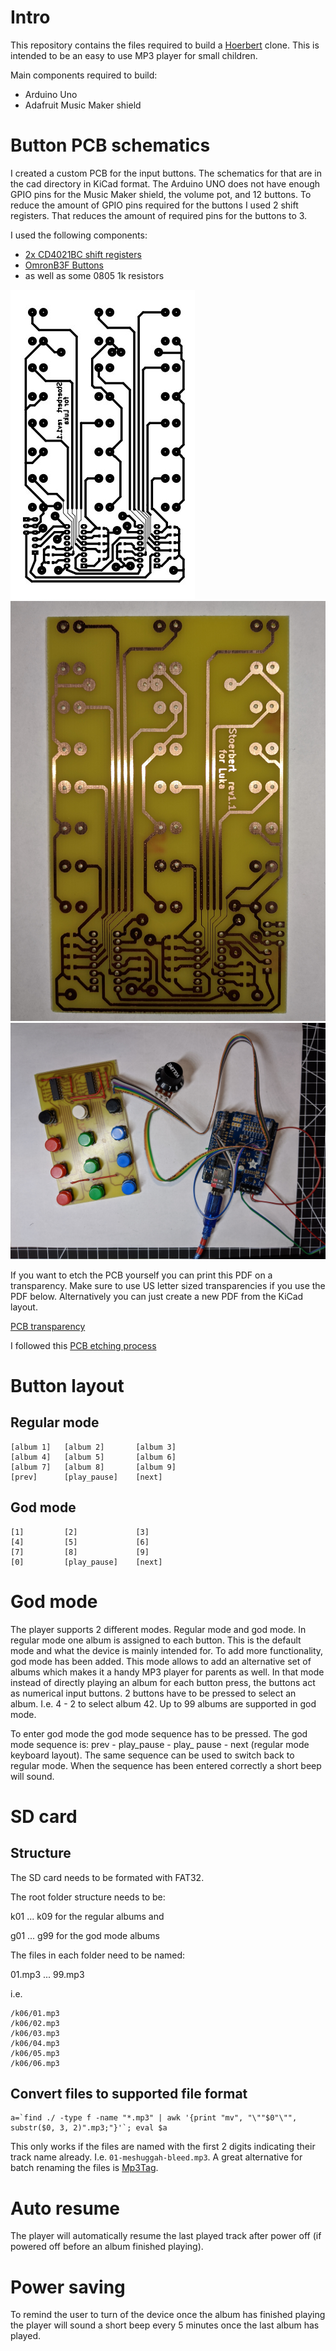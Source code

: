 # Intro

This repository contains the files required to build a
[Hoerbert](https://en.hoerbert.com) clone. This is intended to be an easy to use
MP3 player for small children.

Main components required to build:

* Arduino Uno
* Adafruit Music Maker shield

# Button PCB schematics

I created a custom PCB for the input buttons. The schematics for that are in the
cad directory in KiCad format. The Arduino UNO does not have enough GPIO pins
for the Music Maker shield, the volume pot, and 12 buttons. To reduce the amount
of GPIO pins required for the buttons I used 2 shift registers. That reduces the
amount of required pins for the buttons to 3.

I used the following components:

* [2x CD4021BC shift registers](http://www.redrok.com/CMOS_CD4021BC_8-StageStaticShiftRegister_Fairchild.pdf)
* [OmronB3F Buttons](https://www.amazon.ca/gp/product/B07CW1XJTS)
* as well as some 0805 1k resistors

 ![PCB CAD](/assets/pcb_cad.jpg)
![PCB etched](/assets/pcb_etched.jpg)
![PCB populated](/assets/pcb_populated.jpg)

If you want to etch the PCB yourself you can print this PDF on a transparency.
Make sure to use US letter sized transparencies if you use the PDF below.
Alternatively you can just create a new PDF from the KiCad layout.

[PCB transparency](/assets/pcb_cad.pdf)

I followed this [PCB etching process](https://www.youtube.com/watch?v=tWnfnt2rNO0)

# Button layout

## Regular mode

    [album 1]   [album 2]       [album 3]
    [album 4]   [album 5]       [album 6]
    [album 7]   [album 8]       [album 9]
    [prev]      [play_pause]    [next]

## God mode

    [1]         [2]             [3]
    [4]         [5]             [6]
    [7]         [8]             [9]
    [0]         [play_pause]    [next]

# God mode

The player supports 2 different modes. Regular mode and god mode.
In regular mode one album is assigned to each button. This is the default mode
and what the device is mainly intended for.
To add more functionality, god mode has been added. This mode allows to add an
alternative set of albums which makes it a handy MP3 player for parents as well.
In that mode instead of directly playing an album for each button press, the
buttons act as numerical input buttons. 2 buttons have to be pressed to select
an album. I.e. 4 - 2 to select album 42. Up to 99 albums are supported in
god mode.

To enter god mode the god mode sequence has to be pressed. The god mode sequence
is: prev - play_pause - play_ pause - next (regular mode keyboard layout). The
same sequence can be used to switch back to regular mode. When the sequence has
been entered correctly a short beep will sound.

# SD card

## Structure

The SD card needs to be formated with FAT32.

The root folder structure needs to be:

k01 ... k09 for the regular albums and

g01 ... g99 for the god mode albums

The files in each folder need to be named:

01.mp3 ... 99.mp3

i.e.

    /k06/01.mp3
    /k06/02.mp3
    /k06/03.mp3
    /k06/04.mp3
    /k06/05.mp3
    /k06/06.mp3

## Convert files to supported file format

    a=`find ./ -type f -name "*.mp3" | awk '{print "mv", "\""$0"\"", substr($0, 3, 2)".mp3;"}'`; eval $a

This only works if the files are named with the first 2 digits indicating their
track name already. I.e. `01-meshuggah-bleed.mp3`. A great alternative for batch
renaming the files is [Mp3Tag](https://www.mp3tag.de/en).

# Auto resume

The player will automatically resume the last played track after power off (if
powered off before an album finished playing).

# Power saving

To remind the user to turn of the device once the album has finished playing the
player will sound a short beep every 5 minutes once the last album has played.
